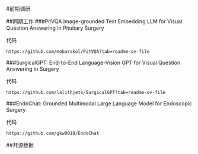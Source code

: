 #前期调研

##同期工作
###PitVQA Image-grounded Text Embedding LLM for Visual Question Answering in Pituitary Surgery

代码

	https://github.com/mobarakol/PitVQA?tab=readme-ov-file

###SurgicalGPT: End-to-End Language-Vision GPT for Visual Question Answering in Surgery

代码

	https://github.com/lalithjets/SurgicalGPT?tab=readme-ov-file

###EndoChat: Grounded Multimodal Large Language Model for Endoscopic Surgery

代码

	https://github.com/gkw0010/EndoChat

##开源数据